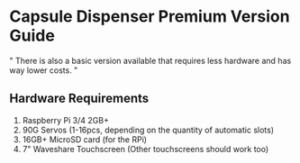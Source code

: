 # Capsule Dispenser Premium Version Guide

"
There is also a basic version available that requires less hardware and has way lower costs.
"

## Hardware Requirements
1. Raspberry Pi 3/4 2GB+
2. 90G Servos (1-16pcs, depending on the quantity of automatic slots)
3. 16GB+ MicroSD card (for the RPi)
4. 7" Waveshare Touchscreen (Other touchscreens should work too)
